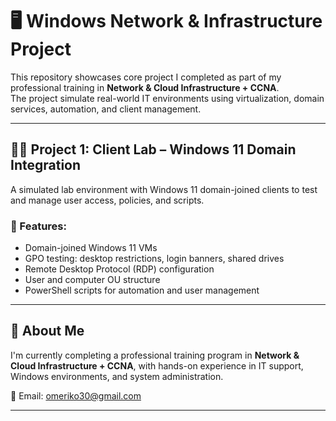 # 🖥️ Windows Network & Infrastructure Project

This repository showcases core project I completed as part of my professional training in **Network & Cloud Infrastructure + CCNA**.  
The project simulate real-world IT environments using virtualization, domain services, automation, and client management.

---

## 🧑‍💻 Project 1: Client Lab – Windows 11 Domain Integration

A simulated lab environment with Windows 11 domain-joined clients to test and manage user access, policies, and scripts.

### 🔧 Features:
- Domain-joined Windows 11 VMs
- GPO testing: desktop restrictions, login banners, shared drives
- Remote Desktop Protocol (RDP) configuration
- User and computer OU structure
- PowerShell scripts for automation and user management

---

## 👤 About Me

I'm currently completing a professional training program in **Network & Cloud Infrastructure + CCNA**, with hands-on experience in IT support, Windows environments, and system administration.

📧 Email: omeriko30@gmail.com  

---
